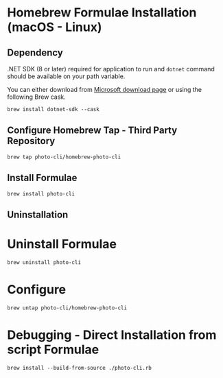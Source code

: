 # Homebrew Formulae Installation (macOS - Linux)

## Dependency
.NET SDK (8 or later) required for application to run and `dotnet` command should be available on your path variable.

You can either download from [Microsoft download page](https://dotnet.microsoft.com/en-us/download) or using the following Brew cask.

```
brew install dotnet-sdk --cask
```

## Configure Homebrew Tap - Third Party Repository

```shell
brew tap photo-cli/homebrew-photo-cli
```

## Install Formulae 

```shell
brew install photo-cli
```

## Uninstallation

# Uninstall Formulae

```shell
brew uninstall photo-cli
```

# Configure 

```shell
brew untap photo-cli/homebrew-photo-cli
```

# Debugging - Direct Installation from script Formulae

```shell
brew install --build-from-source ./photo-cli.rb
```
